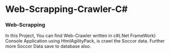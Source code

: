 ﻿# Web-Scrapping-Crawler-C#
 ### Web-Scrapping

 In this Project, You can find Web-Crawler written in c#(.Net FrameWork) Console Application using HtmlAgilityPack, is crawl the Soccor data. Further more Soccor Data save to database also.
